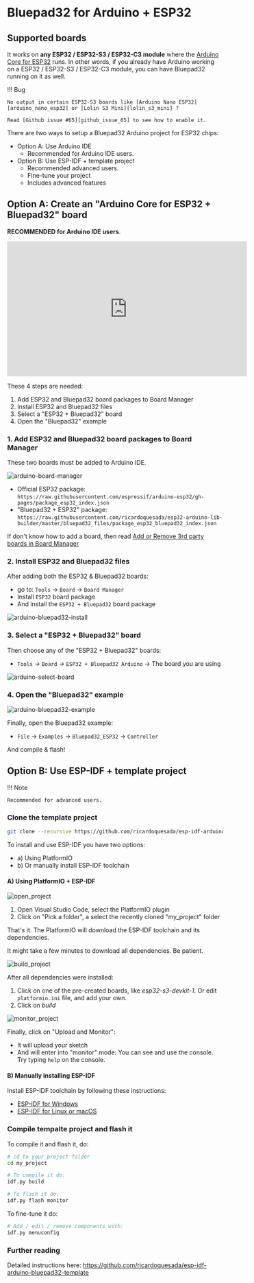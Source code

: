 # Bluepad32 for Arduino + ESP32

## Supported boards

It works on **any ESP32 / ESP32-S3 / ESP32-C3 module** where the [Arduino Core for ESP32][arduino-core] runs.
In other words, if you already have Arduino working on a ESP32 / ESP32-S3 / ESP32-C3 module, you can have Bluepad32
running on it as well.

!!! Bug

    No output in certain ESP32-S3 boards like [Arduino Nano ESP32][arduino_nano_esp32] or [Lolin S3 Mini][lolin_s3_mini] ?

    Read [Github issue #65][github_issue_65] to see how to enable it.

There are two ways to setup a Bluepad32 Arduino project for ESP32 chips:

* Option A: Use Arduino IDE
    * Recommended for Arduino IDE users.
* Option B: Use ESP-IDF + template project
    * Recommended advanced users.
    * Fine-tune your project
    * Includes advanced features

[arduino-core]: https://github.com/espressif/arduino-esp32
[github_issue_65]: https://github.com/ricardoquesada/bluepad32/issues/65#issuecomment-1987046804
[arduino_nano_esp32]: https://store-usa.arduino.cc/products/nano-esp32
[lolin_s3_mini]: https://www.wemos.cc/en/latest/s3/s3_mini.html

## Option A: Create an "Arduino Core for ESP32 + Bluepad32" board

**RECOMMENDED for Arduino IDE users**.

<iframe width="560" height="315" src="https://www.youtube.com/embed/0jnY-XXiD8Q?si=YphWYgQf0a1YX_nq" title="YouTube video player" frameborder="0" allow="accelerometer; autoplay; clipboard-write; encrypted-media; gyroscope; picture-in-picture; web-share" allowfullscreen></iframe>

These 4 steps are needed:

1. Add ESP32 and Bluepad32 board packages to Board Manager
2. Install ESP32 and Bluepad32 files
3. Select a "ESP32 + Bluepad32" board
4. Open the "Bluepad32" example

### 1. Add ESP32 and Bluepad32 board packages to Board Manager

These two boards must be added to Arduino IDE.

![arduino-board-manager][arduino-board-manager]

* Official ESP32 package: `https://raw.githubusercontent.com/espressif/arduino-esp32/gh-pages/package_esp32_index.json`
* "Bluepad32 + ESP32"
  package: `https://raw.githubusercontent.com/ricardoquesada/esp32-arduino-lib-builder/master/bluepad32_files/package_esp32_bluepad32_index.json`

If don't know how to add a board, then read [Add or Remove 3rd party boards in Board Manager][arduino_3rd_party_board]

### 2. Install ESP32 and Bluepad32 files

After adding both the ESP32 & Bluepad32 boards:

* go to: `Tools` -> `Board` -> `Board Manager`
* Install `ESP32` board package
* And install the `ESP32 + Bluepad32` board package

![arduino-bluepad32-install][arduino-bluepad32-install]

### 3. Select a "ESP32 + Bluepad32" board

Then choose any of the "ESP32 + Bluepad32" boards:

* `Tools` -> `Board` -> `ESP32 + Bluepad32 Arduino` -> The board you are using

![arduino-select-board][arduino-select-board]

### 4. Open the "Bluepad32" example

![arduino-bluepad32-example][arduino-bluepad32-example]

Finally, open the Bluepad32 example:

* `File` -> `Examples` -> `Bluepad32_ESP32` -> `Controller`

And compile & flash!

[arduino_3rd_party_board]: https://support.arduino.cc/hc/en-us/articles/360016466340-Add-or-remove-third-party-boards-in-Boards-Manager

[arduino-board-manager]: https://lh3.googleusercontent.com/pw/AJFCJaVTKWM_lvVeTuaFcSk5Q6IfGZKFf6uKJnW7k_uOFVxC9SWAU5Ga_InmS8GgvKxQ5oh6w4jEz99lwPbyadId0pXBBw9RfBS9hmbTZ7kYVn_8Dmz3ybY6d-IvRbqeWsFkhB8oF8j0mo8OUOQTl54_zFY3Yw=-no

[arduino-bluepad32-install]: https://lh3.googleusercontent.com/pw/AJFCJaU35fPG9uzppEqonktTXlxJDXgf_33aeNmV_6XnYARTAlhH6PojpEJnK-XuZ-tLJEggPZxblmSL8qtogD59AVNnuUZI5-1kRzuqqHKTUf43eWw_HKUWjf5MlqPfjC_6464hUdW5i-C9mfi1dUDQwRwrbA=-no

[arduino-select-board]: https://lh3.googleusercontent.com/pw/AJFCJaVF6jr8D5R6ntl9TSX8nCoHJP96YHCfBpVhLtqBvYOunQietvKm8_tkAwNyF_gd32WoSvoK4gb0LMz3F__xl2JEwZUVksDq-RjI8fO4X4jwnc3O814Ztk0ZQ6di4sWVHnrFicOQBcJp1CaAydUImFZgvw=-no

[arduino-bluepad32-example]: https://lh3.googleusercontent.com/pw/AJFCJaXPSlzTv7Ol0nx2WpqepXgpDXjxJC_Cfxl_muVb1YamL1tWZSW7vFfbAHV212Lwgibg7trrI28CY9FGPNFI3fbS8dyPpJHS5rPFcYjxJyiCmMEIgef7S7B6CE33QozCD03xP7v57MY9L_MBRN3jyYJ9uw=-no

## Option B: Use ESP-IDF + template project

!!! Note

    Recommended for advanced users.

### Clone the template project

```sh
git clone --recursive https://github.com/ricardoquesada/esp-idf-arduino-bluepad32-template.git my_project
```

To install and use ESP-IDF you have two options:

* a) Using PlatformIO
* b) Or manually install ESP-IDF toolchain

#### A) Using PlatformIO + ESP-IDF

![open_project][pio_open_project]

1. Open Visual Studio Code, select the PlatformIO plugin
2. Click on "Pick a folder", a select the recently cloned "my_project" folder

That's it. The PlatformIO will download the ESP-IDF toolchain and its dependencies.

It might take a few minutes to download all dependencies. Be patient.

![build_project][pio_build_project]

After all dependencies were installed:

1. Click on one of the pre-created boards, like *esp32-s3-devkit-1*. Or edit `platformio.ini` file, and add your own.
2. Click on *build*

![monitor_project][pio_monitor_project]

Finally, click on "Upload and Monitor":

* It will upload your sketch
* And will enter into "monitor" mode: You can see and use the console. Try typing `help` on the console.


[pio_open_project]: https://lh3.googleusercontent.com/pw/ABLVV85JEEjjsQqcCcfZUclYF1ItYSHPmpzP0SC4VH9Ypqp05r2ixlv9C2xv4p-r6fW_CyCNa8ylmeSjyUg_K2Sp-XUXQRTYO_6HvhQXcXxTZXgQvvNBqA8JaerwCB1UODkXgYa_6ONT19KTO52OMs0eOOeeMg=-no-gm?authuser=0
[pio_build_project]: https://lh3.googleusercontent.com/pw/ABLVV86DiV9H-wDEv1X8ra_fJAw0OG2sBoM5d0gJElPfptzVpb6n8gzOEHDfKXLMKrivzNSt03XpMWSw-hSVJUi0aavQiwgL0t1rmQeKqfYpXkGCKKwcerrNx8BBkFR3VoKQEPMF-e-xVvKVque2pi1sTa8tWA=-no-gm?authuser=0
[pio_monitor_project]: https://lh3.googleusercontent.com/pw/ABLVV845uPqRtJkUrv4JlODuTr7Shnw0HR7BdojRbxv3xWyiUO-V_Kv42YAKAV-XyoNRPY5vsyj0yRDsRxH0mxz8Q1NYzvhCKw5Ni9MH6UYR8IiaT8XS9hysR81APn8X2tnVgnmJ6ZkSPCgUURnE2MVYIWYrNQ=-no-gm?authuser=0

#### B) Manually installing ESP-IDF

Install ESP-IDF toolchain by following these instructions:

* [ESP-IDF for Windows][esp_idf_win]
* [ESP-IDF for Linux or macOS][esp_idf_linux]

[esp_idf_win]: https://docs.espressif.com/projects/esp-idf/en/latest/esp32/get-started/windows-setup.html
[esp_idf_linux]: https://docs.espressif.com/projects/esp-idf/en/latest/esp32/get-started/linux-macos-setup.html

### Compile tempalte project and flash it

To compile it and flash it, do:

```sh
# cd to your project folder
cd my_project

# To compile it do:
idf.py build

# To flash it do:
idf.py flash monitor
```

To fine-tune it do:

```sh
# Add / edit / remove components with:
idf.py menuconfig
```

### Further reading

Detailed instructions here: <https://github.com/ricardoquesada/esp-idf-arduino-bluepad32-template>
